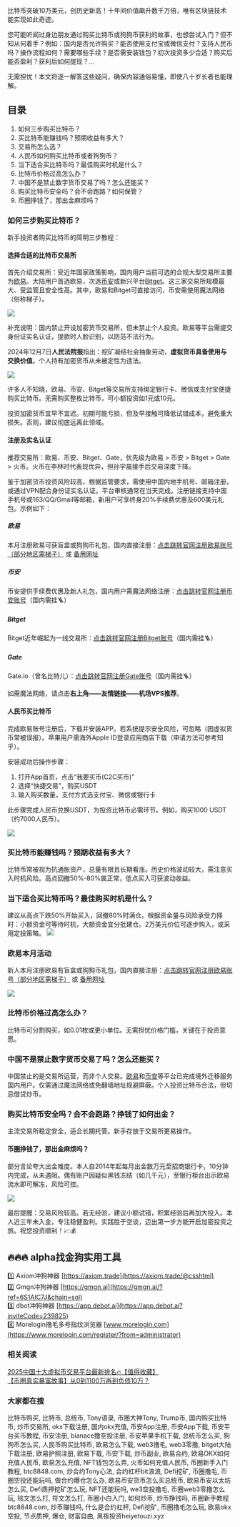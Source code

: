 比特币突破10万美元，创历史新高！十年间价值飙升数千万倍，唯有区块链技术能实现如此奇迹。

您可能听闻过身边朋友通过购买比特币或狗狗币获利的故事，也想尝试入门？但不知从何着手？例如：国内是否允许购买？能否使用支付宝或微信支付？支持人民币吗？操作流程如何？需要哪些手续？是否需安装钱包？初次投资多少合适？购买后能否盈利？获利后如何提现？...

无需担忧！本文将逐一解答这些疑问，确保内容通俗易懂，即使八十岁长者也能理解。

## 目录

1. 如何三步购买比特币？
2. 买比特币能赚钱吗？预期收益有多大？
3. 交易所怎么选？
4. 人民币如何购买比特币或者狗狗币？
5. 当下适合买比特币吗？最佳购买时机是什么？
6. 比特币价格过高怎么办？
7. 中国不是禁止数字货币交易了吗？怎么还能买？
8. 购买比特币安全吗？会不会跑路？如何保管？
9. 币圈挣钱了，那出金麻烦吗？

### 如何三步购买比特币？

新手投资者购买比特币的简明三步教程：

#### 选择合适的比特币交易所
首先介绍交易所：受近年国家政策影响，国内用户当前可选的合规大型交易所主要为[欧易](https://www.chouyi.world/zh-hans/join/18639032)。大陆用户首选欧易，次选[币安](https://accounts.binance.com/zh-CN/register?ref=36457687)或新兴平台[Bitget](https://www.bitget.com/zh-CN/referral/register?from=referral&clacCode=VRNEYUTR)。这三家交易所规模最大、受监管且安全性高。其中，欧易和Bitget可直接访问，币安需使用魔法网络（俗称梯子）。

![](https://ac63e02.webp.li/ouyi-binance-bitget.png)

补充说明：国内禁止开设加密货币交易所，但未禁止个人投资。欧易等平台需提交身份证实名认证，提款时人脸识别，以防范不法行为。

2024年12月7日**人民法院报**指出：挖矿凝结社会抽象劳动，**虚拟货币具备使用与交换价值**。个人持有加密货币从未被定性为违法。

![](https://ac63e02.webp.li/ouyi-zhifubao-002.png)

许多人不知晓，欧易、币安、Bitget等交易所支持绑定银行卡、微信或支付宝便捷购买比特币。无需购买整枚比特币，可小额投资如1元或10元。

投资加密货币宜早不宜迟。初期可能亏损，但及早接触可降低试错成本，避免重大损失。否则，建议彻底远离此领域。

#### 注册及实名认证
推荐交易所：欧易、币安、Bitget、Gate，优先级为欧易 > 币安 > Bitget > Gate > 火币。火币在李林时代表现优异，但孙宇晨接手后交易深度下降。

鉴于加密货币投资风险较高，根据监管要求，需使用中国内地手机号、邮箱注册，或通过VPN配合身份证实名认证。平台审核通常在当天完成。注册链接支持中国手机号或163/QQ/Gmail等邮箱，新用户可享终身20%手续费优惠及600美元礼包。示例如下：

##### 欧易
本月注册欧易可获盲盒或狗狗币礼包，国内直接注册：[点击跳转官网注册欧易账号（部分地区需梯子）](https://www.chouyi.world/zh-hans/join/18639032) 或 [备用网址](https://www.okx.com/zh-hans/join/74873351)

##### 币安
币安提供手续费优惠及新人礼包，国内用户需魔法网络注册：[点击跳转官网注册币安账号](https://accounts.binance.com/zh-CN/register?ref=36457687)（国内需挂🪜）

##### Bitget
Bitget近年崛起为一线交易所：[点击跳转官网注册Bitget账号](https://www.bitget.com/zh-CN/referral/register?from=referral&clacCode=VRNEYUTR)（国内需挂🪜）

##### Gate
Gate.io（曾名比特儿）：[点击跳转官网注册Gate账号](https://www.gate.io/signup/A1ERAQ?ref_type=103)（国内需挂🪜）

如需魔法网络，请点击**右上角——友情链接——机场VPS推荐**。

#### 人民币买比特币
完成欧易账号注册后，下载并安装APP。若系统提示安全风险，可忽略（因虚拟货币常被误报）。苹果用户需海外Apple ID登录应用商店下载（申请方法可参考知乎）。

安装成功后操作步骤：
1. 打开App首页，点击“我要买币(C2C买币)”
2. 选择“快捷交易”，购买USDT
3. 输入购买数量，支付方式选支付宝、微信或银行卡

此步骤完成人民币兑换USDT，为投资比特币必需环节。例如，购买1000 USDT（约7000人民币）。

![](https://ac63e02.webp.li/ouyichongzhi.png)

### 买比特币能赚钱吗？预期收益有多大？
比特币常被视为抗通胀资产，总量有限且长期看涨。历史价格波动较大，需注意买入时机风险。高点回撤50%-80%属正常，低点买入可获波动收益。

### 当下适合买比特币吗？最佳购买时机是什么？
建议从高点下跌50%开始买入，回撤80%时满仓。根据资金量与风险承受力择时：小额资金可等待时机，大额资金宜分批建仓。2万美元价位可逐步购入，或采用定投策略。
![](https://ac63e02.webp.li/btc-quxian.png)

### 欧易本月活动
新人本月注册欧易有盲盒或狗狗币礼包，国内直接注册：[点击跳转官网注册欧易账号（部分地区需梯子）](https://www.okx.com/zh-hans/join/74873351) 或 [备用网址](https://www.chouyi.world/zh-hans/join/18639032)

[![](https://fe095ec.webp.li/top-10-exchanges-001.jpg)](https://www.chouyi.world/zh-hans/join/18639032)

### 比特币价格过高怎么办？
比特币可分割购买，如0.01枚或更小单位。无需担忧价格门槛，关键在于投资意愿。

### 中国不是禁止数字货币交易了吗？怎么还能买？
中国禁止的是交易所运营，而非个人交易。[欧易](https://www.chouyi.world/zh-hans/join/18639032)和[币安](https://accounts.binance.com/zh-CN/register?ref=36457687)等平台已完成境外迁移服务国内用户。仅需通过魔法网络或免翻墙地址规避屏蔽。个人投资比特币合法，但切忌借贷炒币。

### 购买比特币安全吗？会不会跑路？挣钱了如何出金？
主流交易所稳定安全，适合长期托管。新手存放于交易所更易操作。

#### 币圈挣钱了，那出金麻烦吗？
部分言论夸大出金难度。本人自2014年起每月出金数万元至招商银行卡，10分钟内完成，从未遇阻。偶有账户因疑似黑钱冻结（如几千元），至银行柜台出示欧易流水即可解冻，风险可控。

![](https://ac63e02.webp.li/chujin.jpg)

最后提醒：交易风险较高。若无经验，建议小额试错，积累经验后再加大投入。本人近三年未入金，专注稳健盈利。实践胜于空谈，迈出第一步方能开启加密投资之旅。祝您投资顺利！📈💰

## 🔥🔥🔥 alpha找金狗实用工具
1️⃣ Axiom冲狗神器 [https://axiom.trade](https://axiom.trade/@csshtml)  
2️⃣ Gmgn冲狗神器 [https://gmgn.ai](https://gmgn.ai/?ref=6S1AIC7J&chain=sol)  
3️⃣ dbot冲狗神器 [https://app.debot.ai](https://app.debot.ai?inviteCode=239825)  
4️⃣ Morelogin撸毛多号指纹浏览器 [www.morelogin.com](https://www.morelogin.com/register/?from=administrator)  

### 相关阅读
[2025中国十大虚拟币交易平台最新排名🔥【值得收藏】](https://btc8848.com/top-10-exchanges/)  
[【币圈真实暴富故事】从0到1100万再到负债10万？](https://heiyetouzi.xyz/biquanstory001/)  

### 大家都在搜
比特币购买, 比特币, 总统币, Tony语录, 币圈大神Tony, Trump币, 国内购买比特币, 炒币交易所, okx下载注册, 国内okx充值, 币安App注册, 币安App下载, 币安平台买币教程, 币安注册, bianace撸空投注册, 币安苹果手机下载, 总统币怎么买, 狗狗币怎么买, 人民币购买比特币, 欧易怎么下载, web3撸毛, web3零撸, bitget大陆下载注册, 欧易护照注册, 欧易下载, 币安下载, 炒币副业, 欧易合约, 欧易OKX如何充值人民币, 欧易怎么充值, NFT钱包怎么弄, 火币如何充值人民币, 币圈新手入门教程, btc8848.com, 炒合约Tony心法, 合约杠杆bit浪浪, Defi挖矿, 币圈撸毛, 币圈空投还能玩吗, 做合约爆仓怎么办, 欧易币安货币怎么买总统币, 欧易币安以太坊怎么买, Defi质押挖矿怎么玩, NFT还能玩吗, we3空投撸毛, 币圈web3零撸怎么玩, 铭文怎么打, 符文怎么打, 币圈小白入门, 如何炒币, 炒币挣钱吗, 币圈新手教程btc8848.com, 炒币赚钱吗, 什么是合约杠杆, Defi挖矿, 币圈撸毛怎么玩, 欧易okx空投, 节点质押, 爆仓, 财富自由, 黑夜投资heiyetouzi.xyz
